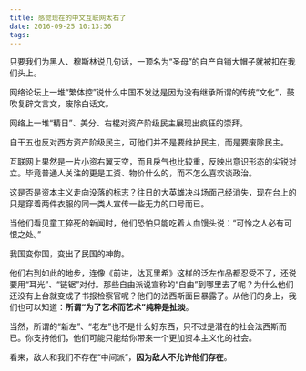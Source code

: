 ```yaml
---
title: 感觉现在的中文互联网太右了
date: 2016-09-25 10:13:36
tags:
---
```


只要我们为黑人、穆斯林说几句话，一顶名为“圣母”的自产自销大帽子就被扣在我们头上。

网络论坛上一堆“繁体控”说什么中国不发达是因为没有继承所谓的传统“文化”，鼓吹复辟文言文，废除白话文。

网络上一堆“精日”、美分、右棍对资产阶级民主展现出疯狂的崇拜。

自干五也反对西方资产阶级民主，可他们并不是要维护民主，而是要废除民主。

互联网上果然是一片小资右翼天空，而且戾气也比较重，反映出意识形态的尖锐对立。毕竟普通人关注的更是工资、物价什么的，而不怎么喜欢谈政治。

这是否是资本主义走向没落的标志？往日的大英雄决斗场面己经消失，现在台上的只是穿着两件衣服的同一类人宣传一些无力的口号而已。

当他们看见童工猝死的新闻时，他们恐怕只能吃着人血馒头说：“可怜之人必有可恨之处。”

我国变你国，变出了民国的神韵。

他们右到如此的地步，连像《前进，达瓦里希》这样的泛左作品都忍受不了，还说要用“耳光”、“链锯”对付。那些自由派说宣称的“自由”到哪里去了呢？为什么他们还没有上台就变成了书报检察官呢？他们的法西斯面目暴露了。从他们的身上，我们也可以知道：**所谓“为了艺术而艺术”纯粹是扯淡**。

当然，所谓的“新左”、“老左”也不是什么好东西，只不过是潜在的社会法西斯而已。你支持他们，他们可能只能给你带来一个更加资本主义化的社会。

看来，敌人和我们不存在“中间派”，**因为敌人不允许他们存在**。
